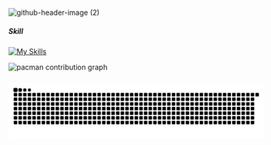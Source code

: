
![github-header-image (2)](https://github.com/user-attachments/assets/9ea1e938-7634-4a21-b0cf-3b209f041542)

##### Skill
[![My Skills](https://skillicons.dev/icons?i=html,css,js,php,python,cpp,bootstrap,tailwind)](https://skillicons.dev)

<picture>
  <source media="(prefers-color-scheme: dark)" srcset="https://raw.githubusercontent.com/Lioneole09/Lioneole09/output/pacman-contribution-graph-dark.svg">
  <source media="(prefers-color-scheme: light)" srcset="https://raw.githubusercontent.com/Lioneole09/Lioneole09/output/pacman-contribution-graph.svg">
  <img alt="pacman contribution graph" src="https://raw.githubusercontent.com/Lioneole09/Lioneole09/output/pacman-contribution-graph.svg">
</picture>

###

<img src="https://raw.githubusercontent.com/Lioneole09/Lioneole09/output/snake.svg" alt="Snake animation" />

###
